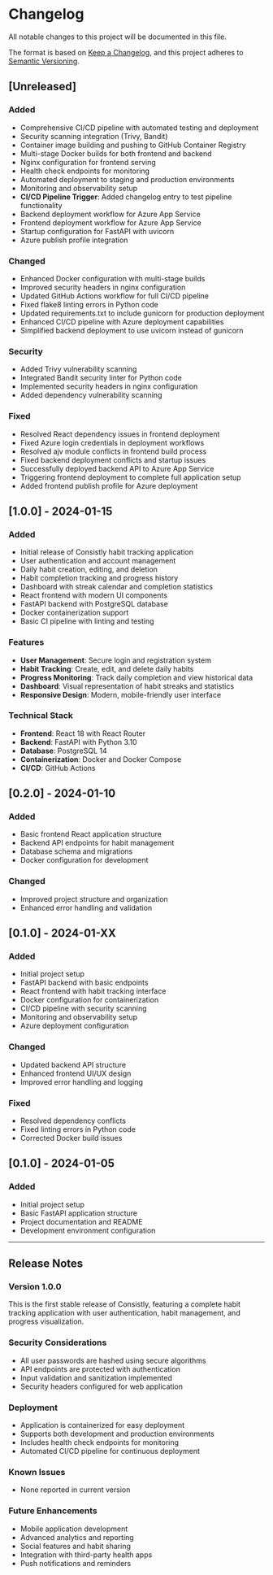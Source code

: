 # Changelog

All notable changes to this project will be documented in this file.

The format is based on [Keep a Changelog](https://keepachangelog.com/en/1.0.0/),
and this project adheres to [Semantic Versioning](https://semver.org/spec/v2.0.0.html).

## [Unreleased]

### Added

- Comprehensive CI/CD pipeline with automated testing and deployment
- Security scanning integration (Trivy, Bandit)
- Container image building and pushing to GitHub Container Registry
- Multi-stage Docker builds for both frontend and backend
- Nginx configuration for frontend serving
- Health check endpoints for monitoring
- Automated deployment to staging and production environments
- Monitoring and observability setup
- **CI/CD Pipeline Trigger**: Added changelog entry to test pipeline functionality
- Backend deployment workflow for Azure App Service
- Frontend deployment workflow for Azure App Service
- Startup configuration for FastAPI with uvicorn
- Azure publish profile integration

### Changed

- Enhanced Docker configuration with multi-stage builds
- Improved security headers in nginx configuration
- Updated GitHub Actions workflow for full CI/CD pipeline
- Fixed flake8 linting errors in Python code
- Updated requirements.txt to include gunicorn for production deployment
- Enhanced CI/CD pipeline with Azure deployment capabilities
- Simplified backend deployment to use uvicorn instead of gunicorn

### Security

- Added Trivy vulnerability scanning
- Integrated Bandit security linter for Python code
- Implemented security headers in nginx configuration
- Added dependency vulnerability scanning

### Fixed

- Resolved React dependency issues in frontend deployment
- Fixed Azure login credentials in deployment workflows
- Resolved ajv module conflicts in frontend build process
- Fixed backend deployment conflicts and startup issues
- Successfully deployed backend API to Azure App Service
- Triggering frontend deployment to complete full application setup
- Added frontend publish profile for Azure deployment

## [1.0.0] - 2024-01-15

### Added

- Initial release of Consistly habit tracking application
- User authentication and account management
- Daily habit creation, editing, and deletion
- Habit completion tracking and progress history
- Dashboard with streak calendar and completion statistics
- React frontend with modern UI components
- FastAPI backend with PostgreSQL database
- Docker containerization support
- Basic CI pipeline with linting and testing

### Features

- **User Management**: Secure login and registration system
- **Habit Tracking**: Create, edit, and delete daily habits
- **Progress Monitoring**: Track daily completion and view historical data
- **Dashboard**: Visual representation of habit streaks and statistics
- **Responsive Design**: Modern, mobile-friendly user interface

### Technical Stack

- **Frontend**: React 18 with React Router
- **Backend**: FastAPI with Python 3.10
- **Database**: PostgreSQL 14
- **Containerization**: Docker and Docker Compose
- **CI/CD**: GitHub Actions

## [0.2.0] - 2024-01-10

### Added

- Basic frontend React application structure
- Backend API endpoints for habit management
- Database schema and migrations
- Docker configuration for development

### Changed

- Improved project structure and organization
- Enhanced error handling and validation

## [0.1.0] - 2024-01-XX

### Added

- Initial project setup
- FastAPI backend with basic endpoints
- React frontend with habit tracking interface
- Docker configuration for containerization
- CI/CD pipeline with security scanning
- Monitoring and observability setup
- Azure deployment configuration

### Changed

- Updated backend API structure
- Enhanced frontend UI/UX design
- Improved error handling and logging

### Fixed

- Resolved dependency conflicts
- Fixed linting errors in Python code
- Corrected Docker build issues

## [0.1.0] - 2024-01-05

### Added

- Initial project setup
- Basic FastAPI application structure
- Project documentation and README
- Development environment configuration

---

## Release Notes

### Version 1.0.0

This is the first stable release of Consistly, featuring a complete habit tracking application with user authentication, habit management, and progress visualization.

### Security Considerations

- All user passwords are hashed using secure algorithms
- API endpoints are protected with authentication
- Input validation and sanitization implemented
- Security headers configured for web application

### Deployment

- Application is containerized for easy deployment
- Supports both development and production environments
- Includes health check endpoints for monitoring
- Automated CI/CD pipeline for continuous deployment

### Known Issues

- None reported in current version

### Future Enhancements

- Mobile application development
- Advanced analytics and reporting
- Social features and habit sharing
- Integration with third-party health apps
- Push notifications and reminders
